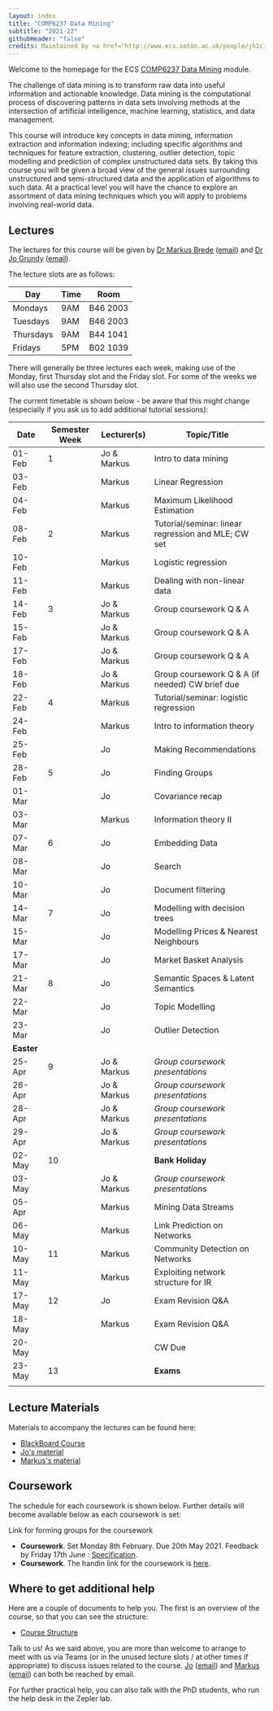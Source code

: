 ```yaml
---
layout: index
title: "COMP6237 Data Mining"
subtitle: "2021-22"
githubHeader: "false"
credits: Maintained by <a href="http://www.ecs.soton.ac.uk/people/jh1c18">Dr Jo Grundy</a>.
---
```


Welcome to the homepage for the ECS [COMP6237 Data Mining](https://secure.ecs.soton.ac.uk/module/COMP6237) module.

The challenge of data mining is to transform raw data into useful information and actionable knowledge. Data mining is the computational process of discovering patterns in data sets involving methods at the intersection of artificial intelligence, machine learning, statistics, and data management. 

This course will introduce key concepts in data mining, information extraction and information indexing; including specific algorithms and techniques for feature extraction, clustering, outlier detection, topic modelling and prediction of complex unstructured data sets. By taking this course you will be given a broad view of the general issues surrounding unstructured and semi-structured data and the application of algorithms to such data. At a practical level you will have the chance to explore an assortment of data mining techniques which you will apply to problems involving real-world data. 

## Lectures
The lectures for this course will be given by <a href="http://www.ecs.soton.ac.uk/people/mb8">Dr Markus Brede</a> ([email](mailto:mb8@ecs.soton.ac.uk)) and <a href="http://www.ecs.soton.ac.uk/people/jh1c18">Dr Jo Grundy</a> ([email](mailto:jo.grundy@soton.ac.uk)). 

The lecture slots are as follows: 

Day        | Time | Room   
-----------|------|-----------------------
Mondays    | 9AM	| B46 2003
Tuesdays   | 9AM  | B46 2003
Thursdays	 | 9AM	| B44 1041
Fridays	   | 5PM	| B02 1039

There will generally be three lectures each week, making use of the Monday, first Thursday slot and the Friday slot. For some of the weeks we will also use the second Thursday slot. 

<!---When we are not using sessions for formal teaching, the rooms are available for you to use for the group project. At those times both Jo & Markus will endeavour to be in their respective offices should you wish to get assistance with any aspects of the course (it is advisable to email us before to give us a heads-up that you're coming though).--->

The current timetable is shown below - be aware that this might change (especially if you ask us to add additional tutorial sessions):

| Date       | Semester Week | Lecturer(s)     | Topic/Title                                           | 
|------------|---------------|-----------------|-------------------------------------------------------| 
| 01-Feb     | 1             | Jo & Markus     | Intro to data mining                                  | 
| 03-Feb     |               | Markus          | Linear Regression                                     |
| 04-Feb     |               | Markus          | Maximum Likelihood Estimation                         | 
| 08-Feb     | 2             | Markus          | Tutorial/seminar: linear regression and MLE; CW set   | 
| 10-Feb     |               | Markus          | Logistic regression                                   |
| 11-Feb     |               | Markus          | Dealing with non-linear data                          |
| 14-Feb     | 3             | Jo & Markus     | Group coursework Q & A                                |
| 15-Feb     |               | Jo & Markus     | Group coursework Q & A                                |
| 17-Feb     |               | Jo & Markus     | Group coursework Q & A                                | 
| 18-Feb     |               | Jo & Markus     | Group coursework Q & A (if needed)     CW brief due   |
| 22-Feb     | 4             | Markus          | Tutorial/seminar: logistic regression                 |
| 24-Feb     |               | Markus          | Intro to information theory                           |
| 25-Feb     |               | Jo              | Making Recommendations                                |
| 28-Feb     | 5             | Jo              | Finding Groups                                        |      
| 01-Mar     |               | Jo              | Covariance recap                                      | 
| 03-Mar     |               | Markus          | Information theory   II                               |
| 07-Mar     | 6             | Jo              | Embedding Data                                        |
| 08-Mar     |               | Jo              | Search                                                |
| 10-Mar     |               | Jo              | Document filtering                                    |
| 14-Mar     | 7             | Jo              | Modelling with decision trees                         |
| 15-Mar     |               | Jo              | Modelling Prices & Nearest Neighbours                 | 
| 17-Mar     |               | Jo              | Market Basket Analysis                                |
| 21-Mar     | 8             | Jo              | Semantic Spaces & Latent Semantics                    | 
| 22-Mar     |               | Jo              | Topic Modelling                                       |
| 23-Mar     |               | Jo              | Outlier Detection                                     |
| **Easter** |               |                 |                                                       | 
| 25-Apr     | 9             | Jo & Markus     | _Group coursework presentations_                      | 
| 26-Apr     |               | Jo & Markus     | _Group coursework presentations_                      | 
| 28-Apr     |               | Jo & Markus     | _Group coursework presentations_                      |
| 29-Apr     |               | Jo & Markus     | _Group coursework presentations_                      | 
| 02-May     | 10            |                 | **Bank Holiday**                                      |
| 03-May     |               | Jo & Markus     | _Group coursework presentations_                      |
| 05-Apr     |               | Markus          | Mining Data Streams                                   |                
| 06-May     |               | Markus          | Link Prediction on Networks                           |
| 10-May     | 11            | Markus          | Community Detection on Networks                       | 
| 11-May     |               | Markus          | Exploiting network structure for IR                   |
| 17-May     | 12            | Jo              | Exam Revision Q&A                                     | 
| 18-May     |               | Markus          | Exam Revision Q&A                                     |
| 20-May     |               |                 | CW Due                                                | 
| 23-May     | 13            |                 | **Exams**                                             |
|            |               |                 |                                                       |

## Lecture Materials
Materials to accompany the lectures can be found here:
* [BlackBoard Course](https://blackboard.soton.ac.uk/)
* [Jo's material](jon.html)
* [Markus's material](http://users.ecs.soton.ac.uk/mb8/stats/datamining.html)

## Coursework
The schedule for each coursework is shown below. Further details will become available below as each coursework is set:

Link for forming groups for the coursework
* **Coursework**. Set Monday 8th February. Due 20th May 2021. Feedback by Friday 17th June : [Specification](cw/coursework1.html).
* **Coursework**. The handin link for the coursework is [here](https://handin.ecs.soton.ac.uk/handin/2122/COMP6237/2/).

## Where to get additional help
Here are a couple of documents to help you. The first is an overview of the course, so that you can see the structure: 
* [Course Structure](./lectures/pdf/COMP6237KO.pdf)

Talk to us! As we said above, you are more than welcome to arrange to meet with us via Teams (or in the unused lecture slots / at other times if appropriate) to discuss issues related to the course. <a href="http://www.ecs.soton.ac.uk/people/jh1c18">Jo</a> ([email](mailto:jo.grundy@soton.ac.uk)) and <a href="http://www.ecs.soton.ac.uk/people/mb8">Markus</a> ([email](mailto:mb8@ecs.soton.ac.uk)) can both be reached by email.
<!---or by coming to find us in our offices (32/4053 for Jo & 32/4033 for Markus). --->

For further practical help, you can also talk with the PhD students, who run the help desk in the Zepler lab.
